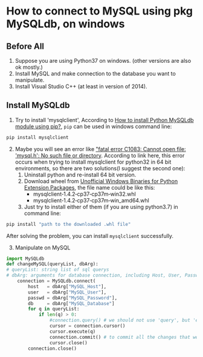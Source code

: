 # How to connect to MySQL using pkg MySQLdb, on windows

## Before All
1. Suppose you are using Python37 on windows. (other versions are also ok mostly.)
2. Install MySQL and make connection to the database you want to manipulate.
3. Install Visual Studio C++ (at least in version of 2014).

## Install MySQLdb
1. Try to install 'mysqlclient', According to [How to install Python MySQLdb module using pip?](https://stackoverflow.com/questions/25865270/how-to-install-python-mysqldb-module-using-pip), `pip` can be used in windows command line:
```cmd
pip install mysqlclient
```
2. Maybe you will see an error like ["fatal error C1083: Cannot open file: 'mysql.h': No such file or directory](https://stackoverflow.com/questions/51294268/pip-install-mysqlclient-returns-fatal-error-c1083-cannot-open-file-mysql-h). According to link here, this error occurs when trying to install mysqlclient for python32 in 64 bit environments, so there are two solutions(I suggest the second one):
   1. Uninstall python and re-install 64 bit version.
   2. Download wheel from [Unofficial Windows Binaries for Python Extension Packages](https://www.lfd.uci.edu/~gohlke/pythonlibs/#mysqlclient.Then), the file name could be like this:
      * mysqlclient‑1.4.2‑cp37‑cp37m‑win32.whl
      * mysqlclient‑1.4.2‑cp37‑cp37m‑win_amd64.whl
   3. Just try to install either of them (if you are using python3.7) in command line:
```cmd
pip install "path to the downloaded .whl file"
```
After solving the problem, you can install `mysqlclient` successfully.

3. Manipulate on MySQL
```python
import MySQLdb
def changeMySQL(queryList, dbArg):
# queryList: string list of sql querys
# dbArg: arguments for database connection, including Host, User, Password, and Database Name.
    connection = MySQLdb.connect(
        host   = dbArg["MySQL_Host"],
        user   = dbArg["MySQL_User"],
        passwd = dbArg["MySQL_Password"],
        db     = dbArg["MySQL_Database"]
        for q in queryList:
            if len(q) > 0:
                #connection.query() # we should not use 'query', but 'execute'.
                cursor = connection.cursor()
                cursor.execute(q)
                connection.commit() # to commit all the changes that we 'loaded' into the mysql server.
                cursor.close()
        connection.close()
